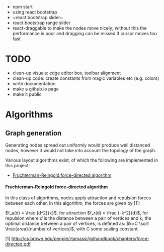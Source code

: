 - npm start
- using react bootstrap
- ~react bootstrap slider~
- react bootstrap range slider
- react-draggable to make the nodes move nicely; without this the performance is poor and dragging can be missed if cursor moves too fast

# TODO
- clean-up visuals: edge editor box, toolbar alignment
- clean-up code: create constants from magic variables etc (e.g. colors)
- write documentation
- make a github.io page
- make it public 

# Algorithms

## Graph generation
Generating nodes spread out uniformly would produce well distanced nodes, however it would not take into account the topology of the graph.

Various layout algorithms exist, of which the following are implemented in this project:
- [Fruchterman-Reingold force-directed algorithm](#fruchterman-reingold-force-directed-algorithm).


#### Fruchterman-Reingold force-directed algorithm
In this class of algorithms, nodes apply attraction and repulsion forces between each other. In this algorithm, the forces are given by [1]:

$f_a(d) = \frac {d^2}{k}$, for attraction
$f_r(d) = \frac {-k^2}{d}$, for repulsion
where $d$ is the distance between a pair of vertices and k, the optimal distance between a pair of vertices, is defined as:
$k=C \sqrt \frac{area}{number of vertices}$, with C some scaling constant.

[1] http://cs.brown.edu/people/rtamassi/gdhandbook/chapters/force-directed.pdf